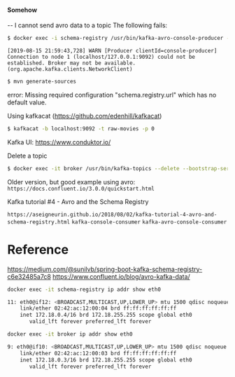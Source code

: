
#### Somehow

-- I cannot send avro data to a topic
The following fails:

```bash
$ docker exec -i schema-registry /usr/bin/kafka-avro-console-producer --topic raw-movies --broker-list broker:9092 --property value.schema="$(< src/main/avro/input-movie-event.avsc)"
```

```
[2019-08-15 21:59:43,728] WARN [Producer clientId=console-producer] Connection to node 1 (localhost/127.0.0.1:9092) could not be established. Broker may not be available. (org.apache.kafka.clients.NetworkClient)
```

```bash
$ mvn generate-sources
```

error:  Missing required configuration "schema.registry.url" which has no default value.


Using kafkacat (https://github.com/edenhill/kafkacat)

```bash
$ kafkacat -b localhost:9092 -t raw-movies -p 0

```

Kafka UI: https://www.conduktor.io/


Delete a topic
```bash
$ docker exec -it broker /usr/bin/kafka-topics --delete --bootstrap-server localhost:9092 --topic movies
```

Older version, but good example using avro:
`https://docs.confluent.io/3.0.0/quickstart.html`


Kafka tutorial #4 - Avro and the Schema Registry

`https://aseigneurin.github.io/2018/08/02/kafka-tutorial-4-avro-and-schema-registry.html`
`kafka-console-consumer`
`kafka-avro-console-consumer`




# Reference
https://medium.com/@sunilvb/spring-boot-kafka-schema-registry-c6e32485a7c8
https://www.confluent.io/blog/avro-kafka-data/


```bash
docker exec -it schema-registry ip addr show eth0

11: eth0@if12: <BROADCAST,MULTICAST,UP,LOWER_UP> mtu 1500 qdisc noqueue state UP group default
    link/ether 02:42:ac:12:00:04 brd ff:ff:ff:ff:ff:ff
    inet 172.18.0.4/16 brd 172.18.255.255 scope global eth0
       valid_lft forever preferred_lft forever

docker exec -it broker ip addr show eth0

9: eth0@if10: <BROADCAST,MULTICAST,UP,LOWER_UP> mtu 1500 qdisc noqueue state UP group default
    link/ether 02:42:ac:12:00:03 brd ff:ff:ff:ff:ff:ff
    inet 172.18.0.3/16 brd 172.18.255.255 scope global eth0
       valid_lft forever preferred_lft forever
```